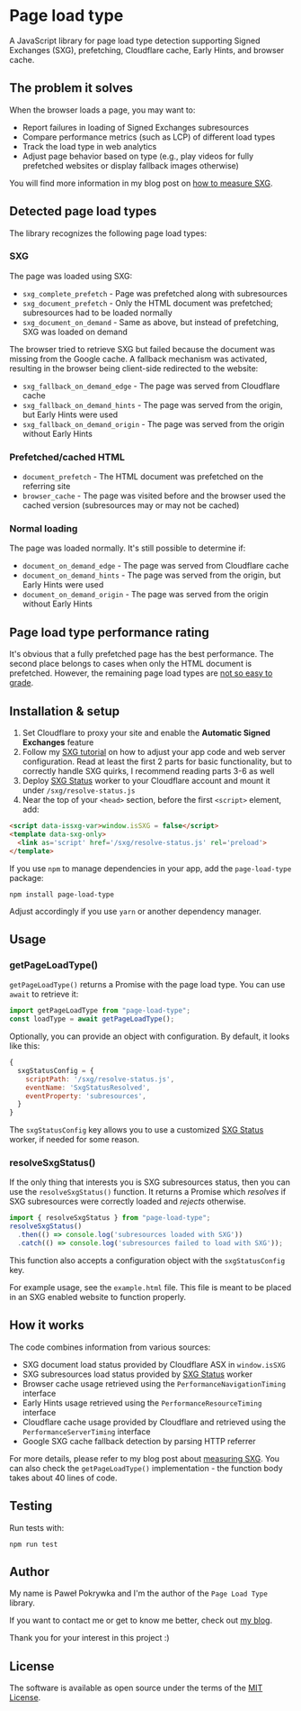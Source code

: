 # Page load type

A JavaScript library for page load type detection supporting Signed Exchanges (SXG),
prefetching, Cloudflare cache, Early Hints, and browser cache.

## The problem it solves

When the browser loads a page, you may want to:

- Report failures in loading of Signed Exchanges subresources
- Compare performance metrics (such as LCP) of different load types
- Track the load type in web analytics
- Adjust page behavior based on type (e.g., play videos for fully prefetched websites
  or display fallback images otherwise)

You will find more information in my blog post on
[how to measure SXG](https://www.pawelpokrywka.com/p/measuring-signed-exchanges-impact).

## Detected page load types

The library recognizes the following page load types:

### SXG

The page was loaded using SXG:

- `sxg_complete_prefetch` - Page was prefetched along with subresources
- `sxg_document_prefetch` - Only the HTML document was prefetched; subresources had to be loaded normally
- `sxg_document_on_demand` - Same as above, but instead of prefetching, SXG was loaded on demand

The browser tried to retrieve SXG but failed because the document was missing from the Google cache.
A fallback mechanism was activated, resulting in the browser being client-side redirected to the website:

- `sxg_fallback_on_demand_edge` - The page was served from Cloudflare cache
- `sxg_fallback_on_demand_hints` - The page was served from the origin, but Early Hints were used
- `sxg_fallback_on_demand_origin` - The page was served from the origin without Early Hints

### Prefetched/cached HTML
- `document_prefetch` - The HTML document was prefetched on the referring site
- `browser_cache` - The page was visited before and the browser used the cached version
                    (subresources may or may not be cached)

### Normal loading

The page was loaded normally. It's still possible to determine if:

- `document_on_demand_edge` - The page was served from Cloudflare cache
- `document_on_demand_hints` - The page was served from the origin, but Early Hints were used
- `document_on_demand_origin` - The page was served from the origin without Early Hints

## Page load type performance rating

It's obvious that a fully prefetched page has the best performance. The second place belongs to cases when only the HTML document is prefetched.
However, the remaining page load types are
[not so easy to grade](https://www.pawelpokrywka.com/p/methods-of-loading-pages-from-google-and-load-time).

## Installation & setup

1. Set Cloudflare to proxy your site and enable the **Automatic Signed Exchanges** feature
2. Follow my [SXG tutorial](https://www.pawelpokrywka.com/p/how-i-took-lcp-down-under-350ms) on how to
   adjust your app code and web server configuration. Read at least the first 2 parts for basic functionality,
   but to correctly handle SXG quirks, I recommend reading parts 3-6 as well
3. Deploy [SXG Status](https://github.com/pepawel/sxg-status) worker to your Cloudflare account and mount it under
   `/sxg/resolve-status.js`
4. Near the top of your `<head>` section, before the first `<script>` element, add:

```html
<script data-issxg-var>window.isSXG = false</script>
<template data-sxg-only>
  <link as='script' href='/sxg/resolve-status.js' rel='preload'>
</template>
```

If you use `npm` to manage dependencies in your app, add the `page-load-type` package:

```shell
npm install page-load-type
```

Adjust accordingly if you use `yarn` or another dependency manager.

## Usage

### getPageLoadType()

`getPageLoadType()` returns a Promise with the page load type. You can use `await` to retrieve it:

```js
import getPageLoadType from "page-load-type";
const loadType = await getPageLoadType();
```

Optionally, you can provide an object with configuration. By default, it looks like this:

```js
{
  sxgStatusConfig = {
    scriptPath: '/sxg/resolve-status.js',
    eventName: 'SxgStatusResolved',
    eventProperty: 'subresources',
  }
}
```

The `sxgStatusConfig` key allows you to use a customized [SXG Status](https://github.com/pepawel/sxg-status) worker,
if needed for some reason.

### resolveSxgStatus()

If the only thing that interests you is SXG subresources status, then you can use the `resolveSxgStatus()` function.
It returns a Promise which *resolves* if SXG subresources were correctly loaded and *rejects* otherwise.

```js
import { resolveSxgStatus } from "page-load-type";
resolveSxgStatus()
  .then(() => console.log('subresources loaded with SXG'))
  .catch(() => console.log('subresources failed to load with SXG'));
```

This function also accepts a configuration object with the `sxgStatusConfig` key.

For example usage, see the `example.html` file.
This file is meant to be placed in an SXG enabled website to function properly.

## How it works

The code combines information from various sources:

- SXG document load status provided by Cloudflare ASX in `window.isSXG`
- SXG subresources load status provided by [SXG Status](https://github.com/pepawel/sxg-status) worker
- Browser cache usage retrieved using the `PerformanceNavigationTiming` interface
- Early Hints usage retrieved using the `PerformanceResourceTiming` interface
- Cloudflare cache usage provided by Cloudflare and retrieved using the `PerformanceServerTiming` interface
- Google SXG cache fallback detection by parsing HTTP referrer

For more details, please refer to my blog post about
[measuring SXG](https://www.pawelpokrywka.com/p/methods-of-loading-pages-from-google-and-load-time).
You can also check the `getPageLoadType()` implementation - the function body takes about 40 lines of code.

## Testing

Run tests with:

```shell
npm run test
```

## Author

My name is Paweł Pokrywka and I'm the author of the `Page Load Type` library.

If you want to contact me or get to know me better, check out [my blog](https://www.pawelpokrywka.com).

Thank you for your interest in this project :)

## License

The software is available as open source under the terms of the [MIT License](https://opensource.org/licenses/MIT).
